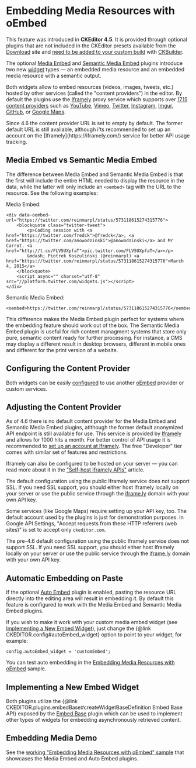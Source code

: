 <!--
Copyright (c) 2003-2017, CKSource - Frederico Knabben. All rights reserved.
For licensing, see LICENSE.md.
-->

# Embedding Media Resources with oEmbed

<p class="requirements">
	This feature was introduced in <strong>CKEditor 4.5</strong>. It is provided through optional plugins that are not included in the CKEditor presets available from the <a href="http://ckeditor.com/download">Download</a> site and <a href="#!/guide/dev_widget_installation">need to be added to your custom build</a> with <a href="http://ckeditor.com/builder">CKBuilder</a>.
</p>

The optional [Media Embed](http://ckeditor.com/addon/embed) and [Semantic Media Embed](http://ckeditor.com/addon/embedsemantic) plugins introduce two new [widget](#!/guide/dev_widgets) types &mdash; an embedded media resource and an embedded media resource with a semantic output.

Both widgets allow to embed resources (videos, images, tweets, etc.) hosted by other services (called the "content providers") in the editor. By default the plugins use the [Iframely](https://iframely.com/) proxy service which supports over [1715 content providers](https://iframely.com/domains) such as [YouTube](http://youtube.com), [Vimeo](http://vimeo.com), [Twitter](http://twitter.com), [Instagram](http://instagtram.com), [Imgur](http://imgur.com), [GitHub](http://github.com), or [Google Maps](maps.google.com).

<p class="tip">
  Since 4.6 the content provider URL is set to empty by default. The former default URL is still available, although i'ts recommended to set up an account on the [Iframely](https://iframely.com/) service for better API usage tracking.
</p>

## Media Embed vs Semantic Media Embed

The difference between Media Embed and Semantic Media Embed is that the first will include the entire HTML needed to display the resource in the data, while the latter will only include an `<oembed>` tag with the URL to the resource. See the following examples:

Media Embed:

	<div data-oembed-url="https://twitter.com/reinmarpl/status/573118615274315776">
		<blockquote class="twitter-tweet">
			<p>Coding session with <a href="https://twitter.com/fredck">@fredck</a>, <a href="https://twitter.com/anowodzinski">@anowodzinski</a> and Mr Carrot. <a href="http://t.co/FLV5UXpfaT">pic.twitter.com/FLV5UXpfaT</a></p>
			&mdash; Piotrek Koszuliński (@reinmarpl) <a href="https://twitter.com/reinmarpl/status/573118615274315776">March 4, 2015</a>
		</blockquote>
		<script async="" charset="utf-8" src="//platform.twitter.com/widgets.js"></script>
	</div>

Semantic Media Embed:

	<oembed>https://twitter.com/reinmarpl/status/573118615274315776</oembed>

This difference makes the Media Embed plugin perfect for systems where the embedding feature should work out of the box. The Semantic Media Embed plugin is useful for rich content managment systems that store only pure, semantic content ready for further processing. For instance, a CMS may display a different result in desktop browsers, different in mobile ones and different for the print version of a website.

## Configuring the Content Provider

Both widgets can be easily [configured](#!/api/CKEDITOR.config-cfg-embed_provider) to use another [oEmbed](http://www.oembed.com/) provider or custom services.

## Adjusting the Content Provider

As of 4.6 there is no default content provider for the Media Embed and Semantic Media Embed plugins, atlthough the former default anonymized API endpoint is still available for use. This service is provided by [Iframely](https://iframely.com/) and allows for 1000 hits a month. For better control of API usage it is recommended to [set up an account at Iframely](https://iframely.com/plans). The free "Developer" tier comes with similar set of features and restrictions.

Iframely can also be configured to be hosted on your server &mdash; you can read more about it in the ["Self-host Iframely APIs"](https://iframely.com/docs/host) article.

<div class="tip">
	<p>
		The default configuration using the public Iframely service does not support SSL. If you need SSL support, you should either host Iframely locally on your server or use the public service through the <a href="http://iframe.ly">iframe.ly</a> domain with your own API key.
	</p>
	<p>
		Some services (like Google Maps) require setting up your API key, too. The default account used by the plugins is just for demonstration purposes. In Google API Settings, "Accept requests from these HTTP referrers (web sites)" is set to accept only <code>ckeditor.com</code>.
	</p>
</div>
<p class="tip">
	The pre-4.6 default configuration using the public Iframely service does not support SSL. If you need SSL support, you should either host Iframely locally on your server or use the public service through the <a href="http://iframe.ly">iframe.ly</a> domain with your own API key.
</p>

## Automatic Embedding on Paste

If the optional [Auto Embed](http://ckeditor.com/addon/autoembed) plugin is enabled, pasting the resource URL directly into the editing area will result in embedding it. By default this feature is configured to work with the Media Embed and Semantic Media Embed plugins.

If you wish to make it work with your custom media embed widget (see [Implementing a New Embed Widget](#!/guide/dev_media_embed-section-implementing-a-new-embed-widget)), just change the {@link CKEDITOR.config#autoEmbed_widget} option to point to your widget, for example:

	config.autoEmbed_widget = 'customEmbed';

You can test auto embedding in the [Embedding Media Resources with oEmbed](http://sdk.ckeditor.com/samples/mediaembed.html) sample.

## Implementing a New Embed Widget

Both plugins utilize the {@link CKEDITOR.plugins.embedBase#createWidgetBaseDefinition Embed Base API} exposed by the [Embed Base](http://ckeditor.com/addon/embedbase) plugin which can be used to implement other types of widgets for embedding asynchronously retrieved content.

## Embedding Media Demo

See the [working "Embedding Media Resources with oEmbed" sample](http://sdk.ckeditor.com/samples/mediaembed.html) that showcases the Media Embed and Auto Embed plugins.
